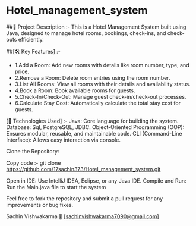 # Hotel_management_system

##📄 Project Description :-
This is a Hotel Management System built using Java, designed to manage hotel rooms, bookings, check-ins, and check-outs efficiently.

##[🛠️ Key Features] :-
- 1.Add a Room: Add new rooms with details like room number, type, and price.
- 2.Remove a Room: Delete room entries using the room number.
- 3.List All Rooms: View all rooms with their details and availability status.
- 4.Book a Room: Book available rooms for guests.
- 5.Check-In/Check-Out: Manage guest check-in/check-out processes.
- 6.Calculate Stay Cost: Automatically calculate the total stay cost for guests.

[🚀 Technologies Used] :-
Java: Core language for building the system.
Database: Sql, PostgreSQL, JDBC.
Object-Oriented Programming (OOP): Ensures modular, reusable, and maintainable code.
CLI (Command-Line Interface): Allows easy interaction via console.

[⚙️ How to Run the Project]:-
Clone the Repository:

Copy code :- git clone https://github.com/17sachin373/Hotel_management_system.git

Open in IDE: Use IntelliJ IDEA, Eclipse, or any Java IDE.
Compile and Run: Run the Main.java file to start the system

[🧑‍💻 Contributing]:-
Feel free to fork the repository and submit a pull request for any improvements or bug fixes.

[📬 Contact]:-
Sachin Vishwakarma
📧 [sachinvishwakarma7090@gmail.com]
